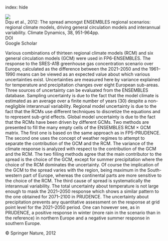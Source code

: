 index: hide

<div class="Citation">
    <div class="Citation-thumb CitationThumb-linked"  data-href="https://doi.org/10.1007/s00382-011-1053-x">
      <img src="https://static.claimspace.cloud/climate-study-static/refs/thumbs/14/Dqu_et_al_2012-thumb.png" />
    </div>

  <div class="Citation-body">
    <div class="Citation-text">Dqu et al., 2012: The spread amongst ENSEMBLES regional scenarios: regional climate models, driving general circulation models and interannual variability. <span class="Article-journal">Climate Dynamics, </span><span class="Article-volume">38, </span>951-964pp.</div>
    <div class="Citation-links">
      <div class="CitationLink" data-href="https://doi.org/10.1007/s00382-011-1053-x">
        <div class="CitationLink-icon CitationLink-Doi"></div>
        <div class="CitationLink-text">DOI</div>
      </div>
      <div class="CitationLink" data-href="https://scholar.google.com/scholar?q=10.1007/s00382-011-1053-x">
        <div class="CitationLink-icon CitationLink-Scholar"></div>
        <div class="CitationLink-text">Google Scholar</div>
      </div>
    </div>
  </div>
</div>

Various combinations of thirteen regional climate models (RCM) and six general circulation models (GCM) were used in FP6-ENSEMBLES. The response to the SRES-A1B greenhouse gas concentration scenario over Europe, calculated as the difference between the 2021–2050 and the 1961–1990 means can be viewed as an expected value about which various uncertainties exist. Uncertainties are measured here by variance explained for temperature and precipitation changes over eight European sub-areas. Three sources of uncertainty can be evaluated from the ENSEMBLES database. Sampling uncertainty is due to the fact that the model climate is estimated as an average over a finite number of years (30) despite a non-negligible interannual variability. Regional model uncertainty is due to the fact that the RCMs use different techniques to discretize the equations and to represent sub-grid effects. Global model uncertainty is due to the fact that the RCMs have been driven by different GCMs. Two methods are presented to fill the many empty cells of the ENSEMBLES RCM × GCM matrix. The first one is based on the same approach as in FP5-PRUDENCE. The second one uses the concept of weather regimes to attempt to separate the contribution of the GCM and the RCM. The variance of the climate response is analyzed with respect to the contribution of the GCM and the RCM. The two filling methods agree that the main contributor to the spread is the choice of the GCM, except for summer precipitation where the choice of the RCM dominates the uncertainty. Of course the implication of the GCM to the spread varies with the region, being maximum in the South-western part of Europe, whereas the continental parts are more sensitive to the choice of the RCM. The third cause of spread is systematically the interannual variability. The total uncertainty about temperature is not large enough to mask the 2021–2050 response which shows a similar pattern to the one obtained for 2071–2100 in PRUDENCE. The uncertainty about precipitation prevents any quantitative assessment on the response at grid point level for the 2021–2050 period. One can however see, as in PRUDENCE, a positive response in winter (more rain in the scenario than in the reference) in northern Europe and a negative summer response in southern Europe.

<div class="Citation-copy">
&copy; Springer Nature, 2012
</div>